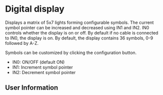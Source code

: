 # Digital display
Displays a matrix of 5x7 lights forming configurable symbols. The current symbol pointer can be increased and decreased using IN1 and IN2. IN0 controls whether the display is on or off. By default if no cable is connected to IN0, the display is on. By default, the display contains 36 symbols, 0-9 followed by A-Z.

Symbols can be customized by clicking the configuration button.

- IN0: ON/OFF (default ON)
- IN1: Increment symbol pointer
- IN2: Decrement symbol pointer

## User Information